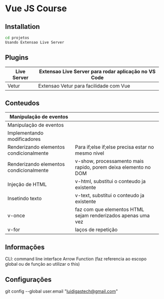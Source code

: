 # Vue JS Course
## Installation
```sh
cd projetos
Usando Extensao Live Server
```
## Plugins
| Live Server| Extensao Live Server para rodar aplicação no VS Code|
| ------ | ------ |
| Vetur| Extensao Vetur para facilidade com Vue|
## Conteudos
| Manipulação de eventos||
| ------ | ------ |
| Manipulação de eventos ||
| Implementando modificadores||
| Renderizando elementos condicionalmente|  Para if;else if;else precisa estar no mesmo nivel|
| Renderizando elementos condicionalmente|  v-show, processamento mais rapido, porem deixa elemento no DOM |
| Injeção  de  HTML| v-html,  substitui o conteudo ja existente   |
| Insetindo texto| v-text,  substitui o conteudo ja existente |
| v-once| faz com que elementos HTML sejam renderizados apenas uma vez |
| v-for| laços de repetição |

## Informações
CLI: command line interface
Arrow Function (faz referencia ao escopo global ou de função ao utilizar o this)

## Configurações
git config --global user.email "luidigastech@gmail.com"
